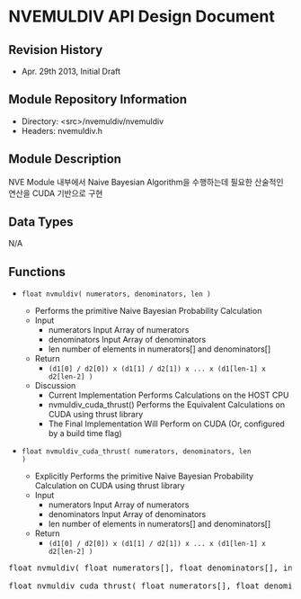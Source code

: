 NVEMULDIV API Design Document
=======================

Revision History
----------------
- Apr. 29th 2013, Initial Draft


Module Repository Information
-----------------------------
- Directory: &lt;src&gt;/nvemuldiv/nvemuldiv
- Headers: nvemuldiv.h


Module Description
------------------
NVE Module 내부에서 Naive Bayesian Algorithm을 수행하는데 필요한 산술적인 연산을 CUDA 기반으로 구현

Data Types
----------
N/A

Functions
---------
- <code>float nvmuldiv( numerators, denominators, len )</code>
    - Performs the primitive Naive Bayesian Probability Calculation
    - Input
        - numerators Input Array of numerators
        - denominators Input Array of denominators
        - len number of elements in numerators[] and denominators[]
    - Return
        - <code>(d1[0] / d2[0]) x (d1[1] / d2[1]) x ... x (d1[len-1] x d2[len-2] )</code>
    - Discussion
        - Current Implementation Performs Calculations on the HOST CPU
        - nvmuldiv_cuda_thrust() Performs the Equivalent Calculations on CUDA using thrust library
        - The Final Implementation Will Perform on CUDA (Or, configured by a build time flag)

- <code>float nvmuldiv_cuda_thrust( numerators, denominators, len )</code>
    - Explicitly Performs the primitive Naive Bayesian Probability Calculation on CUDA using thrust library
    - Input
        - numerators Input Array of numerators
        - denominators Input Array of denominators
        - len number of elements in numerators[] and denominators[]
    - Return
        - <code>(d1[0] / d2[0]) x (d1[1] / d2[1]) x ... x (d1[len-1] x d2[len-2] )</code>

<pre>
float nvmuldiv( float numerators[], float denominators[], int len);

float nvmuldiv_cuda_thrust( float numerators[], float denominators[], int len);
</pre>
